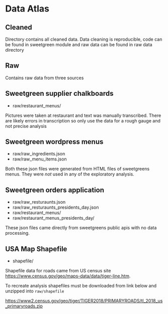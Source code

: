 # Data Atlas

## Cleaned
Directory contains all cleaned data. Data cleaning is reproducible, 
code can be found in sweetgreen module and raw data
can be found in raw data directory

## Raw
Contains raw data from three sources

## Sweetgreen supplier chalkboards
* raw/restaurant_menus/

Pictures were taken at restaurant and text was manually transcribed.
There are likely errors in transcription so only use the data 
for a rough gauge and not precise analysis

## Sweetgreen wordpress menus
* raw/raw_ingredients.json
* raw/raw_menu_items.json

Both these json files were generated from HTML files of sweetgreens
menus. They were *not* used in any of the exploratory analysis.

## Sweetgreen orders application
* raw/raw_resturaunts.json
* raw/raw_resturaunts_presidents_day.json
* raw/restaurant_menus/
* raw/restaurant_menus_presidents_day/  

These json files came directly from sweetgreens public apis with
no data processing.

## USA Map Shapefile
* shapefile/

Shapefile data for roads came from US census site
https://www.census.gov/geo/maps-data/data/tiger-line.htm.

To recreate analysis shapefiles must be downloaded from link below and
unzipped into `raw/shapefile` 

https://www2.census.gov/geo/tiger/TIGER2018/PRIMARYROADS/tl_2018_us_primaryroads.zip

